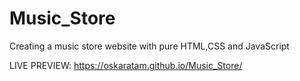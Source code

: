 # Music_Store
Сreating a music store website with pure HTML,CSS and JavaScript

LIVE PREVIEW: https://oskaratam.github.io/Music_Store/
